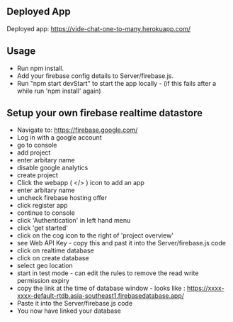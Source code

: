 ## Deployed App
Deployed app: https://vide-chat-one-to-many.herokuapp.com/  

## Usage
* Run npm install.
* Add your firebase config details to Server/firebase.js. 
* Run "npm start devStart" to start the app locally - (if this fails after a while run 'npm install' again)
 
 ## Setup your own firebase realtime datastore
 * Navigate to: https://firebase.google.com/
 * Log in with a google account
 * go to console
 * add project
 * enter arbitary name
 * disable google analytics
 * create project
 * Click the webapp ( </> ) icon to add an app 
 * enter arbitary name
 * uncheck firebase hosting offer
 * click register app
 * continue to console
 * click 'Authentication' in left hand menu
 * click 'get started'
 * click on the cog icon to the right of 'project overview'
 * see Web API Key - copy this and past it into the Server/firebase.js code
 * click on realtime database
 * click on create database
 * select geo location
 * start in test mode - can edit the rules to remove the read write permission expiry
 * copy the link at the time of database window - looks like : https://xxxx-xxxx-default-rtdb.asia-southeast1.firebasedatabase.app/
 * Paste it into the Server/firebase.js code
 * You now have linked your database

